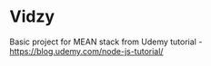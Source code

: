 # Vidzy
Basic project for MEAN stack from Udemy tutorial - https://blog.udemy.com/node-js-tutorial/
